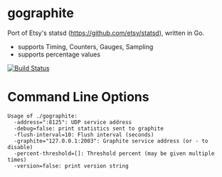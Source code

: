 gographite
==========

Port of Etsy's statsd (https://github.com/etsy/statsd), written in Go.

* supports Timing, Counters, Gauges, Sampling
* supports percentage values

[![Build Status](https://secure.travis-ci.org/bitly/gographite.png)](http://travis-ci.org/bitly/gographite)

Command Line Options
====================

```
Usage of ./gographite:
  -address=":8125": UDP service address
  -debug=false: print statistics sent to graphite
  -flush-interval=10: Flush interval (seconds)
  -graphite="127.0.0.1:2003": Graphite service address (or - to disable)
  -percent-threshold=[]: Threshold percent (may be given multiple times)
  -version=false: print version string
```

